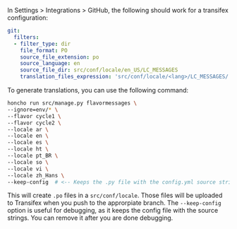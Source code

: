 In Settings > Integrations > GitHub, the following should work for a transifex configuration:

```yml
git:
  filters:
  - filter_type: dir
    file_format: PO
    source_file_extension: po
    source_language: en
    source_file_dir: src/conf/locale/en_US/LC_MESSAGES
    translation_files_expression: 'src/conf/locale/<lang>/LC_MESSAGES/'
```

To generate translations, you can use the following command:

```bash
honcho run src/manage.py flavormessages \
--ignore=env/* \
--flavor cycle1 \
--flavor cycle2 \
--locale ar \
--locale en \
--locale es \
--locale ht \
--locale pt_BR \
--locale so \
--locale vi \
--locale zh_Hans \
--keep-config  # <-- Keeps the .py file with the config.yml source strings
```

This will create `.po` files in a `src/conf/locale`. Those files will be uploaded to Transifex when you push to the approrpiate branch. The `--keep-config` option is useful for debugging, as it keeps the config file with the source strings. You can remove it after you are done debugging.